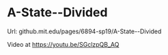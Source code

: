 # A-State--Divided

Url: github.mit.edu/pages/6894-sp19/A-State--Divided

Video at https://youtu.be/SGclzpQB_AQ

